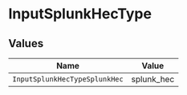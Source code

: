 # InputSplunkHecType


## Values

| Name                          | Value                         |
| ----------------------------- | ----------------------------- |
| `InputSplunkHecTypeSplunkHec` | splunk_hec                    |